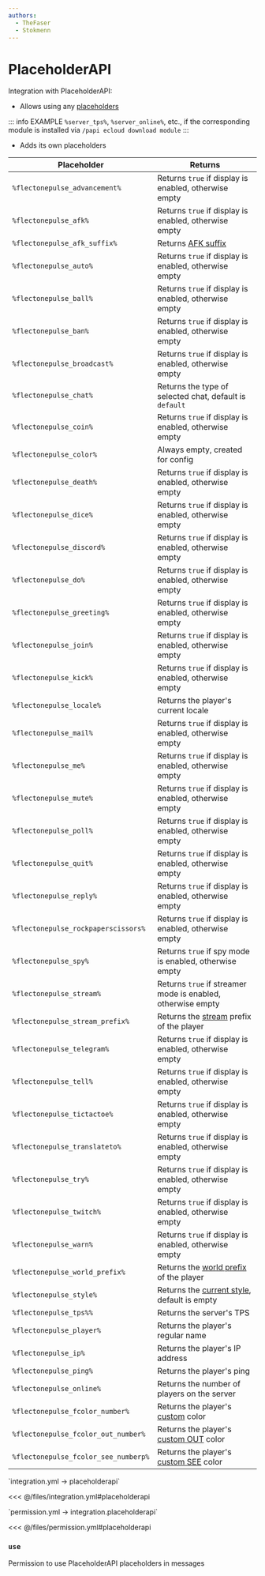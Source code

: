 ```yaml
---
authors:
  - TheFaser
  - Stokmenn
---
```


# PlaceholderAPI

Integration with PlaceholderAPI:
- Allows using any [placeholders](https://github.com/PlaceholderAPI/PlaceholderAPI/wiki/Placeholders)

::: info EXAMPLE
`%server_tps%`, `%server_online%`, etc., if the corresponding module is installed via `/papi ecloud download module`
:::

- Adds its own placeholders

| Placeholder                          | Returns                                                                    |
|--------------------------------------|----------------------------------------------------------------------------|
| `%flectonepulse_advancement%`        | Returns `true` if display is enabled, otherwise empty                      |
| `%flectonepulse_afk%`                | Returns `true` if display is enabled, otherwise empty                      |
| `%flectonepulse_afk_suffix%`         | Returns [AFK suffix](/docs/command/afk/)                                   |
| `%flectonepulse_auto%`               | Returns `true` if display is enabled, otherwise empty                      |
| `%flectonepulse_ball%`               | Returns `true` if display is enabled, otherwise empty                      |
| `%flectonepulse_ban%`                | Returns `true` if display is enabled, otherwise empty                      |
| `%flectonepulse_broadcast%`          | Returns `true` if display is enabled, otherwise empty                      |
| `%flectonepulse_chat%`               | Returns the type of selected chat, default is `default`                    |
| `%flectonepulse_coin%`               | Returns `true` if display is enabled, otherwise empty                      |
| `%flectonepulse_color%`              | Always empty, created for config                                           |
| `%flectonepulse_death%`              | Returns `true` if display is enabled, otherwise empty                      |
| `%flectonepulse_dice%`               | Returns `true` if display is enabled, otherwise empty                      |
| `%flectonepulse_discord%`            | Returns `true` if display is enabled, otherwise empty                      |
| `%flectonepulse_do%`                 | Returns `true` if display is enabled, otherwise empty                      |
| `%flectonepulse_greeting%`           | Returns `true` if display is enabled, otherwise empty                      |
| `%flectonepulse_join%`               | Returns `true` if display is enabled, otherwise empty                      |
| `%flectonepulse_kick%`               | Returns `true` if display is enabled, otherwise empty                      |
| `%flectonepulse_locale%`             | Returns the player's current locale                                        |
| `%flectonepulse_mail%`               | Returns `true` if display is enabled, otherwise empty                      |
| `%flectonepulse_me%`                 | Returns `true` if display is enabled, otherwise empty                      |
| `%flectonepulse_mute%`               | Returns `true` if display is enabled, otherwise empty                      |
| `%flectonepulse_poll%`               | Returns `true` if display is enabled, otherwise empty                      |
| `%flectonepulse_quit%`               | Returns `true` if display is enabled, otherwise empty                      |
| `%flectonepulse_reply%`              | Returns `true` if display is enabled, otherwise empty                      |
| `%flectonepulse_rockpaperscissors%`  | Returns `true` if display is enabled, otherwise empty                      |
| `%flectonepulse_spy%`                | Returns `true` if spy mode is enabled, otherwise empty                     |
| `%flectonepulse_stream%`             | Returns `true` if streamer mode is enabled, otherwise empty                |
| `%flectonepulse_stream_prefix%`      | Returns the [stream](/docs/message/command/stream/) prefix of the player   |
| `%flectonepulse_telegram%`           | Returns `true` if display is enabled, otherwise empty                      |
| `%flectonepulse_tell%`               | Returns `true` if display is enabled, otherwise empty                      |
| `%flectonepulse_tictactoe%`          | Returns `true` if display is enabled, otherwise empty                      |
| `%flectonepulse_translateto%`        | Returns `true` if display is enabled, otherwise empty                      |
| `%flectonepulse_try%`                | Returns `true` if display is enabled, otherwise empty                      |
| `%flectonepulse_twitch%`             | Returns `true` if display is enabled, otherwise empty                      |
| `%flectonepulse_warn%`               | Returns `true` if display is enabled, otherwise empty                      |
| `%flectonepulse_world_prefix%`       | Returns the [world prefix](/docs/message/format/world/) of the player      |
| `%flectonepulse_style%`              | Returns the [current style](/docs/message/format/style/), default is empty |
| `%flectonepulse_tps%%`               | Returns the server's TPS                                                   |
| `%flectonepulse_player%`             | Returns the player's regular name                                          |
| `%flectonepulse_ip%`                 | Returns the player's IP address                                            |
| `%flectonepulse_ping%`               | Returns the player's ping                                                  |
| `%flectonepulse_online%`             | Returns the number of players on the server                                |
| `%flectonepulse_fcolor_number%`      | Returns the player's [custom](/docs/message/format/color/) color           |
| `%flectonepulse_fcolor_out_number%`  | Returns the player's [custom OUT](/docs/message/format/color/) color       |
| `%flectonepulse_fcolor_see_numberр%` | Returns the player's [custom SEE](/docs/message/format/color/) color       |

[//]: # (integration.yml)
<!--@include: @/parts/words.md#setting-->
<!--@include: @/parts/words.md#path--> `integration.yml → placeholderapi`

<!--@include: @/parts/words.md#default-->
<<< @/files/integration.yml#placeholderapi

<!--@include: @/parts/enable.md-->

[//]: # (permission.yml)
<!--@include: @/parts/words.md#permission-->
<!--@include: @/parts/words.md#path--> `permission.yml → integration.placeholderapi`

<!--@include: @/parts/words.md#default-->
<<< @/files/permission.yml#placeholderapi

<!--@include: @/parts/permission/permissionTier3.md-->

### `use`

Permission to use PlaceholderAPI placeholders in messages